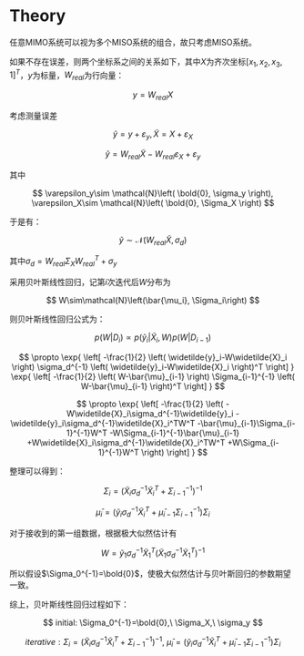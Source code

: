 # Theory

任意MIMO系统可以视为多个MISO系统的组合，故只考虑MISO系统。

如果不存在误差，则两个坐标系之间的关系如下，其中$X$为齐次坐标$\left[x_1, x_2, x_3, 1\right]^T$，$y$为标量，$W_{real}$为行向量：

$$ y=W_{real}X $$

考虑测量误差

$$ \widetilde{y}=
    y+\varepsilon_y,
    \widetilde{X}=
    X+\varepsilon_X
$$

$$ \widetilde{y}=
    W_{real}\widetilde{X}
    -W_{real}\varepsilon_X
    +\varepsilon_y
$$

其中

$$ \varepsilon_y\sim
    \mathcal{N}\left(
        \bold{0}, \sigma_y
    \right),
    \varepsilon_X\sim
    \mathcal{N}\left(
        \bold{0}, \Sigma_X
    \right)
$$

于是有：

$$ \widetilde{y}\sim
    \mathcal{N}\left(
        W_{real}\widetilde{X}, \sigma_d
    \right)
$$

其中$\sigma_d=W_{real}\Sigma_XW_{real}^T+\sigma_y$

采用贝叶斯线性回归，记第$i$次迭代后$W$分布为

$$ W\sim\mathcal{N}\left(\bar{\mu_i}, \Sigma_i\right) $$

则贝叶斯线性回归公式为：

$$ p\left(
        W|D_i
    \right)
    \propto
    p\left(
        \widetilde{y}_i\vert\widetilde{X}_i, W
    \right)
    p\left(
        W|D_{i-1}
    \right)
$$

$$ \propto
    \exp{
        \left[
            -\frac{1}{2}
            \left(
                \widetilde{y}_i-W\widetilde{X}_i
            \right)
            \sigma_d^{-1}
            \left(
                \widetilde{y}_i-W\widetilde{X}_i
            \right)^T
        \right]
    }
    \exp{
        \left[
            -\frac{1}{2}
            \left(
                W-\bar{\mu}_{i-1}
            \right)
            \Sigma_{i-1}^{-1}
            \left(
                W-\bar{\mu}_{i-1}
            \right)^T
        \right]
    }
$$

$$ \propto
    \exp{
        \left[
            -\frac{1}{2}
            \left(
                -W\widetilde{X}_i\sigma_d^{-1}\widetilde{y}_i
                -\widetilde{y}_i\sigma_d^{-1}\widetilde{X}_i^TW^T
                -\bar{\mu}_{i-1}\Sigma_{i-1}^{-1}W^T
                -W\Sigma_{i-1}^{-1}\bar{\mu}_{i-1}
                +W\widetilde{X}_i\sigma_d^{-1}\widetilde{X}_i^TW^T
                +W\Sigma_{i-1}^{-1}W^T
            \right)
        \right]
    }
$$

整理可以得到：

$$ \Sigma_i=
    \left(
        \widetilde{X}_i\sigma_d^{-1}\widetilde{X}_i^T
        +\Sigma_{i-1}^{-1}
    \right)^{-1}
$$

$$ \bar{\mu}_i=
    \left(
        \widetilde{y}_i\sigma_d^{-1}\widetilde{X}_i^T
        +\bar{\mu}_{i-1}\Sigma_{i-1}^{-1}
    \right)
    \Sigma_i
$$

对于接收到的第一组数据，根据极大似然估计有

$$ W=
    \widetilde{y}_1\sigma_d^{-1}\widetilde{X}_1^T
    \left(
        \widetilde{X}_1\sigma_d^{-1}\widetilde{X}_1^T
    \right)^{-1}
$$

所以假设$\Sigma_0^{-1}=\bold{0}$，使极大似然估计与贝叶斯回归的参数期望一致。

综上，贝叶斯线性回归过程如下：

$$ initial: \Sigma_0^{-1}=\bold{0},\ \Sigma_X,\ \sigma_y $$

$$ iterative: 
    \Sigma_i=
    \left(
        \widetilde{X}_i\sigma_d^{-1}\widetilde{X}_i^T
        +\Sigma_{i-1}^{-1}
    \right)^{-1},\ 
    \bar{\mu}_i=
    \left(
        \widetilde{y}_i\sigma_d^{-1}\widetilde{X}_i^T
        +\bar{\mu}_{i-1}\Sigma_{i-1}^{-1}
    \right)
    \Sigma_i
$$